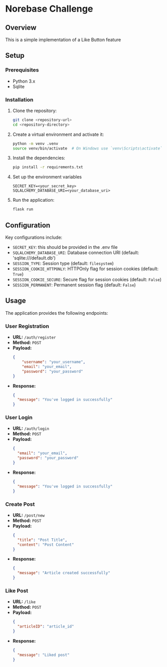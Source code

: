 # Norebase Challenge

## Overview
This is a simple implementation of a Like Button feature


## Setup

### Prerequisites
- Python 3.x
- Sqlite

### Installation
1. Clone the repository:
    ```sh
    git clone <repository-url>
    cd <repository-directory>
    ```

2. Create a virtual environment and activate it:
    ```sh
    python -m venv .venv
    source venv/bin/activate  # On Windows use `venv\Scripts\activate`
    ```

3. Install the dependencies:
    ```sh
    pip install -r requirements.txt
    ```

4. Set up the environment variables
    ```env
    SECRET_KEY=<your_secret_key>
    SQLALCHEMY_DATABASE_URI=<your_database_uri>
    ```



5. Run the application:
    ```sh
    flask run
    ```

## Configuration
Key configurations include:
- `SECRET_KEY`: this should be provided in the .env file
- `SQLALCHEMY_DATABASE_URI`: Database connection URI (default: 'sqlite:///default.db')
- `SESSION_TYPE`: Session type (default: `filesystem`)
- `SESSION_COOKIE_HTTPONLY`: HTTPOnly flag for session cookies (default: `True`)
- `SESSION_COOKIE_SECURE`: Secure flag for session cookies (default: `False`)
- `SESSION_PERMANENT`: Permanent session flag (default: `False`)


## Usage
The application provides the following endpoints:

### User Registration
- **URL:** `/auth/register`
- **Method:** `POST`
- **Payload:**
    ```json
    {
        "username": "your_username",
        "email": "your_email",
        "password": "your_password"
    }
    ```
- **Response:**
    ```json
    {
      "message": "You've logged in successfully"
    }
    ```

### User Login
- **URL:** `/auth/login`
- **Method:** `POST`
- **Payload:**
    ```json
    {
      "email": "your_email",
      "password": "your_password"
    }
    ```
- **Response:**
    ```json
    {
      "message": "You've logged in successfully"
    }
    ```

### Create Post
- **URL:** `/post/new`
- **Method:** `POST`
- **Payload:**
    ```json
    {
      "title": "Post Title",
      "content": "Post Content"
    }
    ```
- **Response:**
    ```json
    {
      "message": "Article created successfully"
    }
    ```

### Like Post
- **URL:** `/like`
- **Method:** `POST`
- **Payload:**
    ```json
    {
      "articleID": "article_id"
    }
    ```
- **Response:**
    ```json
    {
      "message": "Liked post"
    }
    ```

